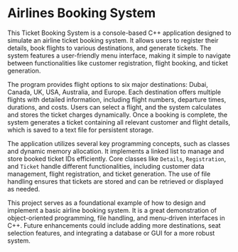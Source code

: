 # Airlines Booking System

This Ticket Booking System is a console-based C++ application designed to simulate an airline ticket booking system. It allows users to register their details, book flights to various destinations, and generate tickets. The system features a user-friendly menu interface, making it simple to navigate between functionalities like customer registration, flight booking, and ticket generation. 

The program provides flight options to six major destinations: Dubai, Canada, UK, USA, Australia, and Europe. Each destination offers multiple flights with detailed information, including flight numbers, departure times, durations, and costs. Users can select a flight, and the system calculates and stores the ticket charges dynamically. Once a booking is complete, the system generates a ticket containing all relevant customer and flight details, which is saved to a text file for persistent storage.

The application utilizes several key programming concepts, such as classes and dynamic memory allocation. It implements a linked list to manage and store booked ticket IDs efficiently. Core classes like `Details`, `Registration`, and `Ticket` handle different functionalities, including customer data management, flight registration, and ticket generation. The use of file handling ensures that tickets are stored and can be retrieved or displayed as needed.

This project serves as a foundational example of how to design and implement a basic airline booking system. It is a great demonstration of object-oriented programming, file handling, and menu-driven interfaces in C++. Future enhancements could include adding more destinations, seat selection features, and integrating a database or GUI for a more robust system.
